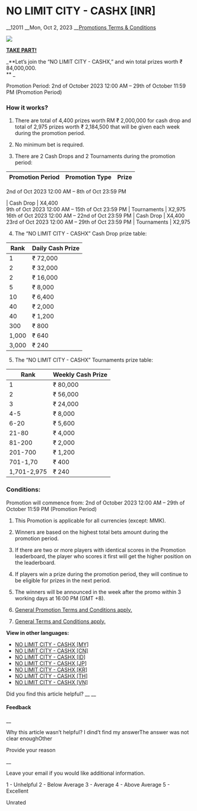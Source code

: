 # NO LIMIT CITY - CASHX [INR]

__12011 __Mon, Oct 2, 2023 __[Promotions Terms & Conditions](https://help.sbotop.com/category/rules-regulations/promotions-terms-conditions/35/ "Categories » Rules & Regulations » Promotions Terms & Conditions ")

![](https://help.sbotop.com/assets/No-Limit-City-IN.jpg)

**[TAKE PART!](https://www.sbotop.com/games)**

_**Let’s join the “NO LIMIT CITY - CASHX,” and win total prizes worth ₹ 84,000,000.  
** _

Promotion Period: 2nd of October 2023 12:00 AM – 29th of October 11:59 PM (Promotion Period)

###  How it works? 

  1. There are total of 4,400 prizes worth RM ₹ 2,000,000 for cash drop and total of 2,975 prizes worth ₹ 2,184,500 that will be given each week during the promotion period.   
  

  2. No minimum bet is required.   
  

  3. There are 2 Cash Drops and 2 Tournaments during the promotion period:   


Promotion Period | Promotion Type | Prize  
---|---|---  
  
2nd of Oct 2023 12:00 AM – 8th of Oct 23:59 PM

| Cash Drop | X4,400  
9th of Oct 2023 12:00 AM – 15th of Oct 23:59 PM | Tournaments |  X2,975  
16th of Oct 2023 12:00 AM – 22nd of Oct 23:59 PM | Cash Drop |  X4,400  
23rd of Oct 2023 12:00 AM – 29th of Oct 23:59 PM | Tournaments |  X2,975  
  
  4. The “NO LIMIT CITY - CASHX” Cash Drop prize table:   
  


Rank | Daily Cash Prize  
---|---  
1 | ₹ 72,000  
2 | ₹ 32,000  
2 | ₹ 16,000  
5 | ₹ 8,000  
10 | ₹ 6,400  
40 | ₹ 2,000  
40 | ₹ 1,200  
300 | ₹ 800  
1,000 | ₹ 640  
3,000 | ₹ 240  
  
  5. The “NO LIMIT CITY - CASHX” Tournaments prize table:   
  


Rank | Weekly Cash Prize  
---|---  
1 | ₹ 80,000  
2 | ₹ 56,000  
3 | ₹ 24,000  
4-5 | ₹ 8,000  
6-20 | ₹ 5,600  
21-80 | ₹ 4,000  
81-200 | ₹ 2,000  
201-700 | ₹ 1,200  
701-1,70 | ₹ 400  
1,701-2,975 | ₹ 240  
  



###  Conditions: 

Promotion will commence from: 2nd of October 2023 12:00 AM – 29th of October 11:59 PM (Promotion Period)

  1. This Promotion is applicable for all currencies (except: MMK).   
  

  2. Winners are based on the highest total bets amount during the promotion period.   
  

  3. If there are two or more players with identical scores in the Promotion leaderboard, the player who scores it first will get the higher position on the leaderboard.   
  

  4. If players win a prize during the promotion period, they will continue to be eligible for prizes in the next period.   
  

  5. The winners will be announced in the week after the promo within 3 working days at 16:00 PM (GMT +8).   
  

  6. [ General Promotion Terms and Conditions apply. ](https://help.sbotop.com/article/general-promotion-terms-conditions-265.html)   
  

  7. [ General Terms and Conditions apply. ](https://help.sbotop.com/article/general-promotion-terms-conditions-265.html)



**View in other languages:**

  * [NO LIMIT CITY - CASHX [MY]](https://help.sbotop.com/article/12010.html)
  * [NO LIMIT CITY - CASHX [CN]](https://help.sbotop.com/article/12012.html)
  * [NO LIMIT CITY - CASHX [ID]](https://help.sbotop.com/article/12013.html)
  * [NO LIMIT CITY - CASHX [JP]](https://help.sbotop.com/article/12014.html)
  * [NO LIMIT CITY - CASHX [KR]](https://help.sbotop.com/article/12015.html)
  * [NO LIMIT CITY - CASHX [TH]](https://help.sbotop.com/article/12016.html)
  * [NO LIMIT CITY - CASHX [VN]](https://help.sbotop.com/article/12017.html)



Did you find this article helpful?  __ __

#### Feedback

__

Why this article wasn’t helpful? I dind’t find my answerThe answer was not clear enoughOther

Provide your reason

__

Leave your email if you would like additional information.

1 - Unhelpful 2 - Below Average 3 - Average 4 - Above Average 5 - Excellent

Unrated
